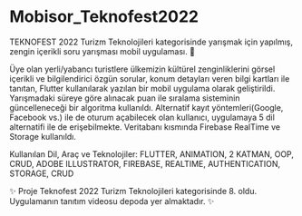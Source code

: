 # Mobisor_Teknofest2022
TEKNOFEST 2022 Turizm Teknolojileri kategorisinde yarışmak için yapılmış, zengin içerikli soru yarışması mobil uygulaması. 🚀

Üye olan yerli/yabancı turistlere ülkemizin kültürel zenginliklerini görsel içerikli ve bilgilendirici özgün sorular, konum detayları veren bilgi kartları ile tanıtan, Flutter kullanılarak yazılan bir mobil uygulama olarak geliştirildi. Yarışmadaki süreye göre alınacak puan ile sıralama sisteminin güncelleneceği bir algoritma kullanıldı. Alternatif kayıt yöntemleri(Google, Facebook vs.) ile de oturum açabilecek olan kullanıcı, uygulamaya 5 dil alternatifi ile de erişebilmekte. Veritabanı kısmında Firebase RealTime ve Storage kullanıldı.

Kullanılan Dil, Araç ve Teknolojiler: FLUTTER, ANIMATION, 2 KATMAN, OOP, CRUD, ADOBE ILLUSTRATOR, FIREBASE, REALTIME, AUTHENTICATION, STORAGE, CRUD

✨ Proje Teknofest 2022 Turizm Teknolojileri kategorisinde 8. oldu. Uygulamanın tanıtım videosu depoda yer almaktadır. ✨
